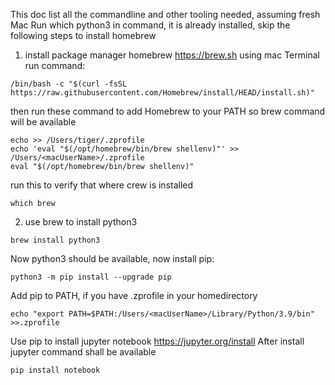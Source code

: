 This doc list all the commandline and other tooling needed, assuming fresh Mac
Run which python3 in command, it is already installed, skip the following steps to install homebrew
1. install package manager homebrew https://brew.sh
using mac Terminal run command: 
```
/bin/bash -c "$(curl -fsSL https://raw.githubusercontent.com/Homebrew/install/HEAD/install.sh)"
```
then run these command to add Homebrew to your PATH so brew command will be available
```
echo >> /Users/tiger/.zprofile
echo 'eval "$(/opt/homebrew/bin/brew shellenv)"' >> /Users/<macUserName>/.zprofile
eval "$(/opt/homebrew/bin/brew shellenv)"
```
run this to verify that where crew is installed 
```
which brew
```
2. use brew to install python3
```
brew install python3
```
Now python3 should be available, now install pip:
```
python3 -m pip install --upgrade pip
```
Add pip to PATH, if you have .zprofile in your homedirectory
```
echo "export PATH=$PATH:/Users/<macUserName>/Library/Python/3.9/bin" >>.zprofile
```
Use pip to install jupyter notebook https://jupyter.org/install After install jupyter command shall be available
```
pip install notebook
```

